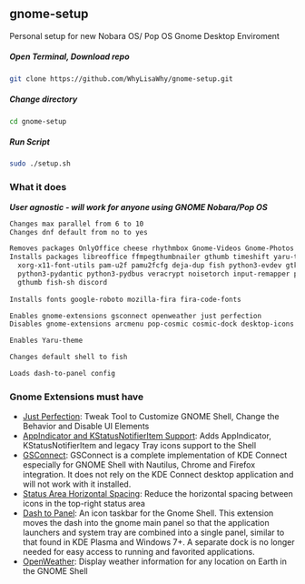 ## gnome-setup
Personal setup for new Nobara OS/ Pop OS Gnome Desktop Enviroment

##### Open Terminal, Download repo
```bash
git clone https://github.com/WhyLisaWhy/gnome-setup.git 
```
##### Change directory
```bash
cd gnome-setup
```
##### Run Script
```bash
sudo ./setup.sh
```

### What it does 
***User agnostic - will work for anyone using GNOME Nobara/Pop OS***

```bash
Changes max parallel from 6 to 10
Changes dnf default from no to yes

Removes packages OnlyOffice cheese rhythmbox Gnome-Videos Gnome-Photos
Installs packages libreoffice ffmpegthumbnailer gthumb timeshift yaru-theme cabextract 
  xorg-x11-font-utils pam-u2f pamu2fcfg deja-dup fish python3-evdev gtksourceview4 python3-devel 
  python3-pydantic python3-pydbus veracrypt noisetorch input-remapper pycharm onedriver vscode
  gthumb fish-sh discord
  
Installs fonts google-roboto mozilla-fira fira-code-fonts

Enables gnome-extensions gsconnect openweather just perfection
Disables gnome-extensions arcmenu pop-cosmic cosmic-dock desktop-icons

Enables Yaru-theme

Changes default shell to fish

Loads dash-to-panel config
```


 
### Gnome Extensions must have
- [Just Perfection](https://extensions.gnome.org//extension/3843/just-perfection/): Tweak Tool to Customize GNOME Shell, Change the Behavior and Disable UI Elements
- [AppIndicator and KStatusNotifierItem Support](https://extensions.gnome.org/extension/615/appindicator-support/): Adds AppIndicator, KStatusNotifierItem and legacy Tray icons support to the Shell
- [GSConnect](https://extensions.gnome.org/extension/1319/gsconnect/): GSConnect is a complete implementation of KDE Connect especially for GNOME Shell with Nautilus, Chrome and Firefox integration. It does not rely on the KDE Connect desktop application and will not work with it installed.
- [Status Area Horizontal Spacing](https://extensions.gnome.org/extension/355/status-area-horizontal-spacing/): Reduce the horizontal spacing between icons in the top-right status area
- [Dash to Panel](https://extensions.gnome.org//extension/1160/dash-to-panel/): An icon taskbar for the Gnome Shell. This extension moves the dash into the gnome main panel so that the application launchers and system tray are combined into a single panel, similar to that found in KDE Plasma and Windows 7+. A separate dock is no longer needed for easy access to running and favorited applications.
- [OpenWeather](https://extensions.gnome.org//extension/750/openweather/): Display weather information for any location on Earth in the GNOME Shell
